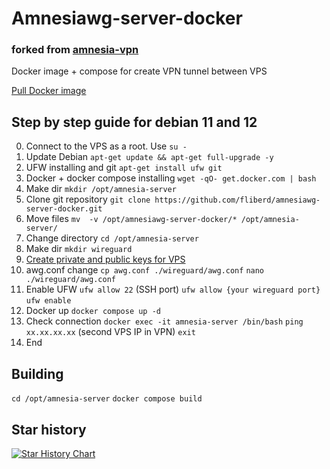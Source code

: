 # Amnesiawg-server-docker
### forked from [amnesia-vpn](https://github.com/amnezia-vpn)
Docker image + compose for create VPN tunnel between VPS 

[Pull Docker image](https://hub.docker.com/r/fliberd/amnesia-server)

## Step by step guide for debian 11 and 12
0) Connect to the VPS as a root. Use ```su -```
1) Update Debian
   ```apt-get update && apt-get full-upgrade -y```
2) UFW installing and git
   ```apt-get install ufw git```
3) Docker + docker compose installing
   ```wget -qO- get.docker.com | bash```
4) Make dir
   ```mkdir /opt/amnesia-server```
6) Clone git repository
   ```git clone https://github.com/fliberd/amnesiawg-server-docker.git```
7) Move files
   ```mv  -v /opt/amnesiawg-server-docker/* /opt/amnesia-server/```
9) Change directory
    ```cd /opt/amnesia-server```
10) Make dir
    ```mkdir wireguard```
11) [Create private and public keys for VPS](https://www.webhi.com/how-to/install-configure-wireguard-debian-ubuntu/#:~:text=private%20key%20with%3A-,%24,-wg%20genkey%20%3E)
12) awg.conf change
    ```cp awg.conf ./wireguard/awg.conf```
    ```nano ./wireguard/awg.conf```
13) Enable UFW
    ```ufw allow 22``` (SSH port)
    ```ufw allow {your wireguard port}```
    ```ufw enable```
14) Docker up
    ```docker compose up -d```
15) Check connection
    ```docker exec -it amnesia-server /bin/bash```
    ```ping xx.xx.xx.xx``` (second VPS IP in VPN)
    ```exit```
16) End

## Building
```cd /opt/amnesia-server```
```docker compose build```

## Star history
[![Star History Chart](https://api.star-history.com/svg?repos=fliberd/amnesiawg-server-docker&type=Date)](https://star-history.com/#fliberd/amnesiawg-server-docker&Date)

